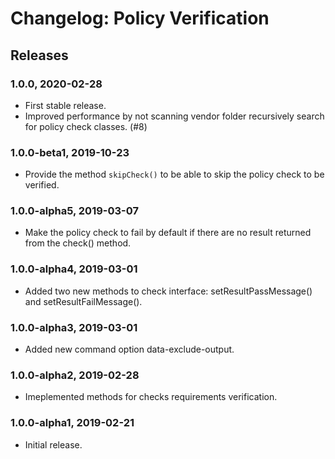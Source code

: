 # Changelog: Policy Verification

## Releases

### 1.0.0, 2020-02-28
- First stable release.
- Improved performance by not scanning vendor folder recursively search for policy check classes. (#8)

### 1.0.0-beta1, 2019-10-23
- Provide the method `skipCheck()` to be able to skip the policy check to be verified.

### 1.0.0-alpha5, 2019-03-07
- Make the policy check to fail by default if there are no result returned from the check() method.

### 1.0.0-alpha4, 2019-03-01
- Added two new methods to check interface: setResultPassMessage() and setResultFailMessage(). 

### 1.0.0-alpha3, 2019-03-01
- Added new command option data-exclude-output.

### 1.0.0-alpha2, 2019-02-28
- Imeplemented methods for checks requirements verification.

### 1.0.0-alpha1, 2019-02-21
- Initial release.
